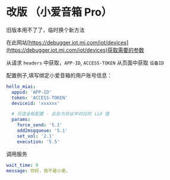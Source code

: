 # 改版 （小爱音箱 Pro）

旧版本用不了了，临时换个新方法

在此网站[https://debugger.iot.mi.com/iot/devices](https://debugger.iot.mi.com/iot/devices)获取需要的参数

从请求 `headers` 中获取，`APP-ID`, `ACCESS-TOKEN`
从页面中获取 `设备ID`

配置例子,填写绑定小爱音箱的用户账号信息：

```yaml
hello_miai:
  appid: 'APP-ID'
  token: 'ACCESS-TOKEN'
  deviceid: 'xxxxxx'

  # 可选全局配置 - 此处为协议中对应的 iid 值
  params:
    force_send: '5.1'
    add2msgqueue: '5.1'
    set_vol: '2.1'
    execution: '5.5'
```

调用服务

```yaml
wait_time: 0
message: 你好，我不是小爱。
```
